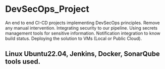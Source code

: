 # DevSecOps_Project
An end to end CI-CD projects implementing DevSecOps principles. Remove any manual intervention. Integrating security to our pipeline. Using secrets management tools for sensitive information. Notification integration to know build status. Deploying the solution to VMs (Local or Public Cloud).

## Linux Ubuntu22.04, Jenkins, Docker, SonarQube tools used.





